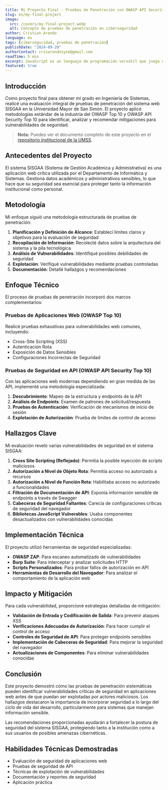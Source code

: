```yaml
---
title: Mi Proyecto Final - Pruebas de Penetración con OWASP API Security Top 10 2023
slug: es/my-final-project
image:
  src: /covers/my-final-project.webp
  alt: Concepto de pruebas de penetración en ciberseguridad
author: Cristian Arando
language: es
tags: [ciberseguridad, pruebas de penetración]
publishDate: "2024-09-20"
authorContact: crisarandosyse@gmail.com
readTime: 5 min
excerpt: JavaScript es un lenguaje de programación versátil que juega un papel de apoyo en la industria aeroespacial, particularmente en simulación, visualización y análisis de datos.
featured: true
---
```


## Introducción

Como proyecto final para obtener mi grado en Ingeniería de Sistemas, realicé una evaluación integral de pruebas de penetración del sistema web SISGAA en la Universidad Mayor de San Simón. El proyecto aplicó metodologías estándar de la industria del OWASP Top 10 y OWASP API Security Top 10 para identificar, analizar y recomendar mitigaciones para vulnerabilidades de seguridad.

> **Nota:** Puedes ver el documento completo de este proyecto en el <a href="http://atlas.umss.edu.bo/handle/123456789/47539" target="_blank" rel="noopener noreferrer">repositorio institucional de la UMSS</a>.

## Antecedentes del Proyecto

El sistema SISGAA (Sistema de Gestión Académica y Administrativa) es una aplicación web crítica utilizada por el Departamento de Informática y Sistemas. Gestiona datos académicos y administrativos sensibles, lo que hace que su seguridad sea esencial para proteger tanto la información institucional como personal.

## Metodología

Mi enfoque siguió una metodología estructurada de pruebas de penetración:

1. **Planificación y Definición de Alcance**: Establecí límites claros y objetivos para la evaluación de seguridad
2. **Recopilación de Información**: Recolecté datos sobre la arquitectura del sistema y la pila tecnológica
3. **Análisis de Vulnerabilidades**: Identifiqué posibles debilidades de seguridad
4. **Explotación**: Verifiqué vulnerabilidades mediante pruebas controladas
5. **Documentación**: Detallé hallazgos y recomendaciones

## Enfoque Técnico

El proceso de pruebas de penetración incorporó dos marcos complementarios:

### Pruebas de Aplicaciones Web (OWASP Top 10)

Realicé pruebas exhaustivas para vulnerabilidades web comunes, incluyendo:

- Cross-Site Scripting (XSS)
- Autenticación Rota
- Exposición de Datos Sensibles
- Configuraciones Incorrectas de Seguridad

### Pruebas de Seguridad en API (OWASP API Security Top 10)

Con las aplicaciones web modernas dependiendo en gran medida de las API, implementé una metodología especializada:

1. **Descubrimiento**: Mapeo de la estructura y endpoints de la API
2. **Análisis de Endpoints**: Examen de patrones de solicitud/respuesta
3. **Pruebas de Autenticación**: Verificación de mecanismos de inicio de sesión
4. **Explotación de Autorización**: Prueba de límites de control de acceso

## Hallazgos Clave

Mi evaluación reveló varias vulnerabilidades de seguridad en el sistema SISGAA:

1. **Cross Site Scripting (Reflejado)**: Permitía la posible inyección de scripts maliciosos
2. **Autorización a Nivel de Objeto Rota**: Permitía acceso no autorizado a recursos
3. **Autorización a Nivel de Función Rota**: Habilitaba acceso no autorizado a funcionalidades
4. **Filtración de Documentación de API**: Exponía información sensible de endpoints a través de Swagger
5. **Cabeceras de Seguridad Faltantes**: Carecía de configuraciones críticas de seguridad del navegador
6. **Bibliotecas JavaScript Vulnerables**: Usaba componentes desactualizados con vulnerabilidades conocidas

## Implementación Técnica

El proyecto utilizó herramientas de seguridad especializadas:

- **OWASP ZAP**: Para escaneo automatizado de vulnerabilidades
- **Burp Suite**: Para interceptar y analizar solicitudes HTTP
- **Scripts Personalizados**: Para probar fallos de autorización en API
- **Herramientas de Desarrollo del Navegador**: Para analizar el comportamiento de la aplicación web

## Impacto y Mitigación

Para cada vulnerabilidad, proporcioné estrategias detalladas de mitigación:

- **Validación de Entrada y Codificación de Salida**: Para prevenir ataques XSS
- **Verificaciones Adecuadas de Autorización**: Para hacer cumplir el control de acceso
- **Controles de Seguridad de API**: Para proteger endpoints sensibles
- **Implementación de Cabeceras de Seguridad**: Para mejorar la seguridad del navegador
- **Actualizaciones de Componentes**: Para eliminar vulnerabilidades conocidas

## Conclusión

Este proyecto demostró cómo las pruebas de penetración sistemáticas pueden identificar vulnerabilidades críticas de seguridad en aplicaciones web antes de que puedan ser explotadas por actores maliciosos. Los hallazgos destacaron la importancia de incorporar seguridad a lo largo del ciclo de vida del desarrollo, particularmente para sistemas que manejan información sensible.

Las recomendaciones proporcionadas ayudarán a fortalecer la postura de seguridad del sistema SISGAA, protegiendo tanto a la institución como a sus usuarios de posibles amenazas cibernéticas.

## Habilidades Técnicas Demostradas

- Evaluación de seguridad de aplicaciones web
- Pruebas de seguridad de API
- Técnicas de explotación de vulnerabilidades
- Documentación y reportes de seguridad
- Aplicación práctica